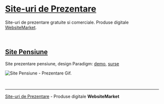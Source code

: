 # [Site-uri de Prezentare](https://websitemarket.ro/site-prezentare/)

Site-uri de prezentare gratuite si comerciale. Produse digitale [WebsiteMarket](https://websitemarket.ro/). 

<br />

## [Site Pensiune](https://site-pensiune-paradigm.websitemarket.ro/)

Site prezentare pensiune, design Paradigm: [demo](https://site-pensiune-paradigm.websitemarket.ro/), [surse](https://github.com/creare-site/site-pensiune-paradigm)

![Site Pensiune - Prezentare Gif.](https://raw.githubusercontent.com/creare-site/static/master/produse/site-pensiune-paradigm-intro.gif)

<br />

---
[Site-uri de Prezentare](https://websitemarket.ro/site-prezentare/) - Produse digitale **WebsiteMarket**
